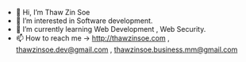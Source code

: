 - 👋 Hi, I’m Thaw Zin Soe
- 👀 I’m interested in Software development.
- 🌱 I’m currently learning Web Development , Web Security.
- 📫 How to reach me -> http://thawzinsoe.com , thawzinsoe.dev@gmail.com , thawzinsoe.business.mm@gmail.com

<!---
WebDeveloperThawZinSoe/WebDeveloperThawZinSoe is a ✨ special ✨ repository because its `README.md` (this file) appears on your GitHub profile.
You can click the Preview link to take a look at your changes.
--->
